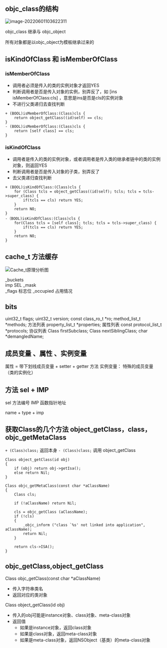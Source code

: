 ## objc_class的结构

![image-20220601103622311](http://xingyajie.oss-cn-hangzhou.aliyuncs.com/uPic/image-20220601103622311.png)

objc_class 继承与 objc_object

所有对象都是以objc_object为模板继承过来的

## isKindOfClass 和 isMemberOfClass

### **isMemberOfClass**

- 调用者必须是传入的类的实例对象才返回YES
- 判断调用者是否是传入对象的实例，别弄反了，如 [ins isMemberOfClass:cls] ，意思是ins是否是cls的实例对象
- 不进行父类递归去查找判断

```
+ (BOOL)isMemberOfClass:(Class)cls {
    return object_getClass((id)self) == cls;
}
- (BOOL)isMemberOfClass:(Class)cls {
    return [self class] == cls;
}
```

### **isKindOfClass**

- 调用者是传入的类的实例对象，或者调用者是传入类的继承者链中的类的实例对象，则返回YES
- 判断调用者是否是传入对象的子类，别弄反了
- 去父类递归查找判断

```
+ (BOOL)isKindOfClass:(Class)cls {
    for (Class tcls = object_getClass((id)self); tcls; tcls = tcls->super_class) {
        if(tcls == cls) return YES;
    }
    return NO;
}
-（BOOL)isKindOfClass:(Class)cls {
    for(Class tcls = [self class]; tcls; tcls = tcls->super_class) {
        if(tcls == cls) return YES;
    }
    return NO;
}
```

## cache_t 方法缓存

![Cache_t原理分析图](http://xingyajie.oss-cn-hangzhou.aliyuncs.com/uPic/Cooci%20%E5%85%B3%E4%BA%8ECache_t%E5%8E%9F%E7%90%86%E5%88%86%E6%9E%90%E5%9B%BE.png)

_buckets   
    imp
    SEL
_mask  
_flags 标志位
_occupied 占用情况    

## bits

uint32_t flags;
uint32_t version;
const class_ro_t *ro;
method_list_t *methods; 方法列表
property_list_t *properties;   属性列表 
const protocol_list_t *protocols; 协议列表
Class firstSubclass;
Class nextSiblingClass;
char *demangledName;

## 成员变量 、属性 、实例变量

属性 = 带下划线成员变量 + setter + getter 方法
实例变量： 特殊的成员变量（类的实例化）

## 方法 sel + IMP 

sel 方法编号
IMP 函数指针地址

name + type + imp

## 获取Class的几个方法 object_getClass，class，objc_getMetaClass

```+ (Class)class;``` 返回本身
```- (Class)class;``` 调用 object_getClass

```
Class object_getClass(id obj)
{
    if (obj) return obj->getIsa();
    else return Nil;
}
```

```
Class objc_getMetaClass(const char *aClassName)
{
    Class cls;

    if (!aClassName) return Nil;

    cls = objc_getClass (aClassName);
    if (!cls)
    {
        _objc_inform ("class `%s' not linked into application", aClassName);
        return Nil;
    }

    return cls->ISA();
}
```

## objc_getClass,object_getClass

Class objc_getClass(const char *aClassName)

- 传入字符串类名
- 返回对应的类对象

Class object_getClass(id obj)

- 传入的obj可能是instance对象、class对象、meta-class对象
- 返回值
  - 如果是instance对象，返回class对象
  - 如果是class对象，返回meta-class对象
  - 如果是meta-class对象，返回NSObject（基类）的meta-class对象



